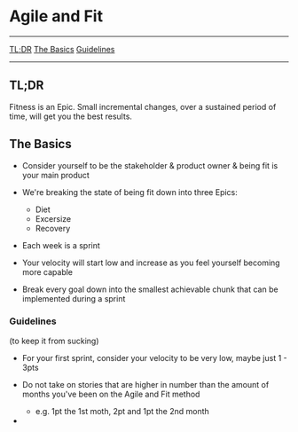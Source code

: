 # Agile and Fit

---

[TL;DR](#tl;dr)
[The Basics](#the-basics)
[Guidelines](#guidelines)
[](#)

---

## TL;DR

Fitness is an Epic. Small incremental changes, over a sustained period of time, will get you the best results.


## The Basics

- Consider yourself to be the stakeholder & product owner & being fit is your main product

- We're breaking the state of being fit down into three Epics:
  - Diet
  - Excersize
  - Recovery

- Each week is a sprint

- Your velocity will start low and increase as you feel yourself becoming more capable

- Break every goal down into the smallest achievable chunk that can be implemented during a sprint

### Guidelines

(to keep it from sucking)

- For your first sprint, consider your velocity to be very low, maybe just 1 - 3pts

- Do not take on stories that are higher in number than the amount of months you've been on the Agile and Fit method
  - e.g. 1pt the 1st moth, 2pt and 1pt the 2nd month

- 